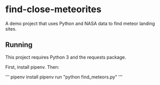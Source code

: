 # find-close-meteorites
A demo project that uses Python and NASA data to find meteor landing sites.

## Running

This project requires Python 3 and the requests package.

First, install pipenv. Then:

'''
pipenv install
pipenv run "python find_meteors.py"
'''
